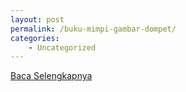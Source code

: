 ```yaml
---
layout: post
permalink: /buku-mimpi-gambar-dompet/
categories:
    - Uncategorized
---
```


[Baca Selengkapnya](/08)